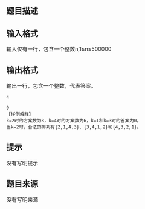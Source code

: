 


## 题目描述
## 输入格式
输入仅有一行，包含一个整数n,1≤n≤500000
## 输出格式
输出一行，包含一个整数，代表答案。

```input1
4

```
```output1
9
【样例解释】
k=2时的方案数为3，k=4时的方案数为6，k=1和k=3时的答案为0。
当k=2时，合法的排列有{2,1,4,3}、{3,4,1,2}和{4,3,2,1}。
```

## 提示
没有写明提示
## 题目来源
没有写明来源


